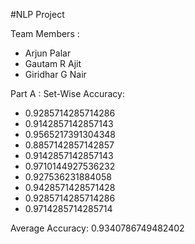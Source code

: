 #NLP Project

Team Members :
 - Arjun Palar
 - Gautam R Ajit
 - Giridhar G Nair

Part A :
 Set-Wise Accuracy:
  - 0.9285714285714286
  - 0.9142857142857143
  - 0.9565217391304348
  - 0.8857142857142857
  - 0.9142857142857143
  - 0.9710144927536232
  - 0.927536231884058
  - 0.9428571428571428
  - 0.9285714285714286
  - 0.9714285714285714
   
  Average Accuracy: 0.9340786749482402
   
  
